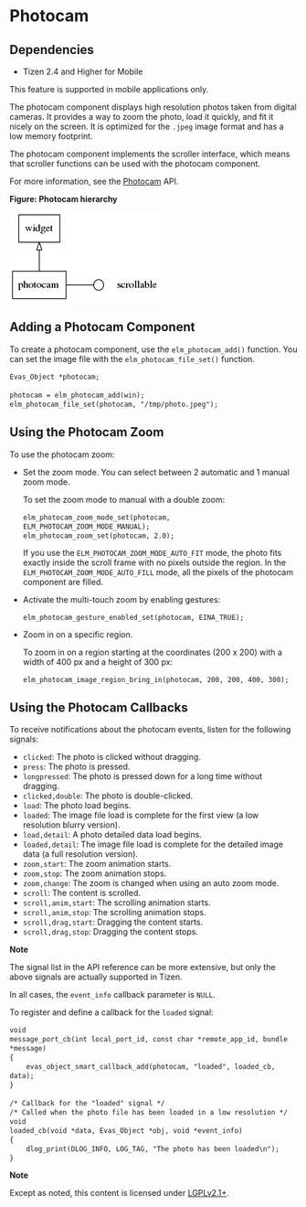 # Photocam

## Dependencies

- Tizen 2.4 and Higher for Mobile

This feature is supported in mobile applications only.

The photocam component displays high resolution photos taken from digital cameras. It provides a way to zoom the photo, load it quickly, and fit it nicely on the screen. It is optimized for the `.jpeg` image format and has a low memory footprint.

The photocam component implements the scroller interface, which means that scroller functions can be used with the photocam component.

For more information, see the [Photocam](../../../../../org.tizen.native.mobile.apireference/group__Photocam.html) API.

**Figure: Photocam hierarchy**

![Photocam hierarchy](./media/photocam_tree.png)

## Adding a Photocam Component

To create a photocam component, use the `elm_photocam_add()` function. You can set the image file with the `elm_photocam_file_set()` function.

```
Evas_Object *photocam;

photocam = elm_photocam_add(win);
elm_photocam_file_set(photocam, "/tmp/photo.jpeg");
```

## Using the Photocam Zoom

To use the photocam zoom:

- Set the zoom mode. You can select between 2 automatic and 1 manual zoom mode.

  To set the zoom mode to manual with a double zoom:

  ```
  elm_photocam_zoom_mode_set(photocam, ELM_PHOTOCAM_ZOOM_MODE_MANUAL);
  elm_photocam_zoom_set(photocam, 2.0);
  ```

  If you use the `ELM_PHOTOCAM_ZOOM_MODE_AUTO_FIT` mode, the photo fits exactly inside the scroll frame with no pixels outside the region. In the `ELM_PHOTOCAM_ZOOM_MODE_AUTO_FILL` mode, all the pixels of the photocam component are filled.

- Activate the multi-touch zoom by enabling gestures:

  ```
  elm_photocam_gesture_enabled_set(photocam, EINA_TRUE);
  ```

- Zoom in on a specific region.

  To zoom in on a region starting at the coordinates (200 x 200) with a width of 400 px and a height of 300 px:

  ```
  elm_photocam_image_region_bring_in(photocam, 200, 200, 400, 300);
  ```

## Using the Photocam Callbacks

To receive notifications about the photocam events, listen for the following signals:

- `clicked`: The photo is clicked without dragging.
- `press`: The photo is pressed.
- `longpressed`: The photo is pressed down for a long time without dragging.
- `clicked,double`: The photo is double-clicked.
- `load`: The photo load begins.
- `loaded`: The image file load is complete for the first view (a low resolution blurry version).
- `load,detail`: A photo detailed data load begins.
- `loaded,detail`: The image file load is complete for the detailed image data (a full resolution version).
- `zoom,start`: The zoom animation starts.
- `zoom,stop`: The zoom animation stops.
- `zoom,change`: The zoom is changed when using an auto zoom mode.
- `scroll`: The content is scrolled.
- `scroll,anim,start`: The scrolling animation starts.
- `scroll,anim,stop`: The scrolling animation stops.
- `scroll,drag,start`: Dragging the content starts.
- `scroll,drag,stop`: Dragging the content stops.

**Note**

The signal list in the API reference can be more extensive, but only the above signals are actually supported in Tizen.

In all cases, the `event_info` callback parameter is `NULL`.

To register and define a callback for the `loaded` signal:

```
void
message_port_cb(int local_port_id, const char *remote_app_id, bundle *message)
{
    evas_object_smart_callback_add(photocam, "loaded", loaded_cb, data);
}

/* Callback for the "loaded" signal */
/* Called when the photo file has been loaded in a low resolution */
void
loaded_cb(void *data, Evas_Object *obj, void *event_info)
{
    dlog_print(DLOG_INFO, LOG_TAG, "The photo has been loaded\n");
}
```

**Note**

Except as noted, this content is licensed under [LGPLv2.1+](http://opensource.org/licenses/LGPL-2.1).